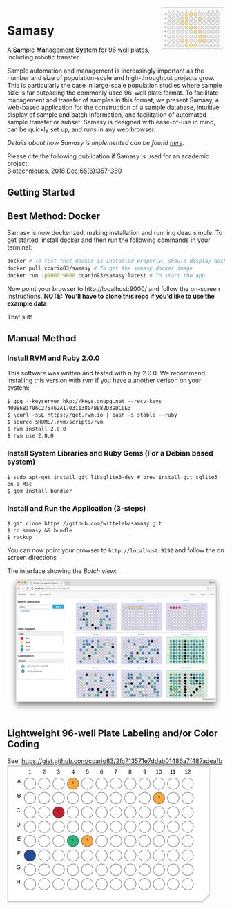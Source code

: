 <img align="right" height="100" src="logo.png">

# Samasy
A **Sa**mple **Ma**nagement **Sy**stem for 96 well plates, including robotic transfer.

Sample automation and management is increasingly important as the number and size of population-scale and high-throughput projects grow. This is particularly the case in large-scale population studies where sample size is far outpacing the commonly used 96-well plate format. To facilitate management and transfer of samples in this format, we present Samasy, a web-based application for the construction of a sample database, intuitive display of sample and batch information, and facilitation of automated sample transfer or subset. Samasy is designed with ease-of-use in mind, can be quickly set up, and runs in any web browser. 

*Details about how Samasy is implemented can be found [here](IMPLEMENTATION.md).*  

Please cite the following publication if Samasy is used for an academic project:  
[Biotechniques. 2018 Dec;65(6):357-360](https://www.ncbi.nlm.nih.gov/pubmed/30477330)

## Getting Started 

## Best Method: Docker

Samasy is now dockerized, making installation and running dead simple. To get started, install [docker](https://www.docker.com/) and then run the following commands in your terminal:  
```bash
docker # To test that docker is installed properly, should display docker usage and commands
docker pull ccario83/samasy # To get the samasy docker image
docker run -p9000:9000 ccario83/samasy:latest # To start the app
```
Now point your browser to http://localhost:9000/ and follow the on-screen instructions. 
**NOTE: You'll have to clone this repo if you'd like to use the example data**

That's it!

## Manual Method
### Install RVM and Ruby 2.0.0
  This software was written and tested with ruby 2.0.0. We recommend installing this version with rvm if you have a another verison on your system:
  ```
  $ gpg --keyserver hkp://keys.gnupg.net --recv-keys 409B6B1796C275462A1703113804BB82D39DC0E3
  $ \curl -sSL https://get.rvm.io | bash -s stable --ruby
  $ source $HOME/.rvm/scripts/rvm
  $ rvm install 2.0.0
  $ rvm use 2.0.0
  ```
### Install System Libraries and Ruby Gems (For a Debian based system)
  ```
  $ sudo apt-get install git libsqlite3-dev # brew install git sqlite3 on a Mac
  $ gem install bundler
  ```

### Install and Run the Application (3-steps)
  ```
  $ git clone https://github.com/wittelab/samasy.git
  $ cd samasy && bundle
  $ rackup
  ```
  You can now point your browser to ```http://localhost:9292``` and follow the on screen directions
  
The interface showing the *Batch view*:
![Image of Interface](interface.png)

## Lightweight 96-well Plate Labeling and/or Color Coding
See: https://gist.github.com/ccario83/2fc713571e7ddab01486a7f487adeafb  
![Plate Coloring Gist](example/lightweight.png)
